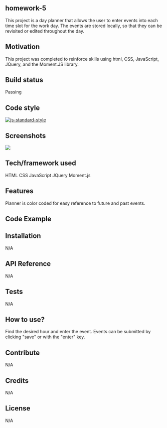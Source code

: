 ## homework-5
This project is a day planner that allows the user to enter events into each time slot for the work day. The events are stored locally, so that they can be revisited or edited throughout the day.

## Motivation
This project was completed to reinforce skills using html, CSS, JavaScript, JQuery, and the Moment.JS library.

## Build status
Passing

## Code style
[![js-standard-style](https://img.shields.io/badge/code%20style-standard-brightgreen.svg?style=flat)](https://github.com/feross/standard)
 
## Screenshots
<img src=./Assets.planner-screenshot.png></img>

## Tech/framework used
HTML
CSS
JavaScript
JQuery
Moment.js

## Features
Planner is color coded for easy reference to future and past events.

## Code Example


## Installation
N/A

## API Reference
N/A

## Tests
N/A

## How to use?
Find the desired hour and enter the event. Events can be submitted by clicking "save" or with the "enter" key.

## Contribute
N/A

## Credits
N/A


## License
N/A